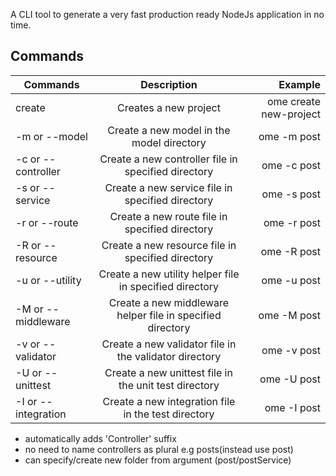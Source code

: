 A CLI tool to generate a very fast production ready NodeJs application in no time.

## Commands

| Commands            |                        Description                         |                Example |
| ------------------- | :--------------------------------------------------------: | ---------------------: |
| create              |                   Creates a new project                    | ome create new-project |
| -m or --model       |         Create a new model in the model directory          |            ome -m post |
| -c or --controller  |    Create a new controller file in specified directory     |            ome -c post |
| -s or --service     |      Create a new service file in specified directory      |            ome -s post |
| -r or --route       |       Create a new route file in specified directory       |            ome -r post |
| -R or --resource    |     Create a new resource file in specified directory      |            ome -R post |
| -u or --utility     |  Create a new utility helper file in specified directory   |            ome -u post |
| -M or --middleware  | Create a new middleware helper file in specified directory |            ome -M post |
| -v or --validator   |   Create a new validator file in the validator directory   |            ome -v post |
| -U or --unittest    |   Create a new unittest file in the unit test directory    |            ome -U post |
| -I or --integration |    Create a new integration file in the test directory     |            ome -I post |

-   automatically adds 'Controller' suffix
-   no need to name controllers as plural e.g posts(instead use post)
-   can specify/create new folder from argument (post/postService)

